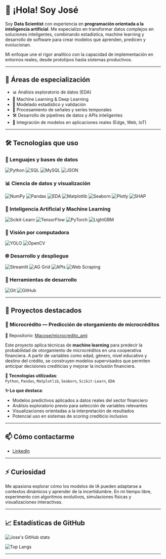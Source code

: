 # 👋 ¡Hola! Soy José

Soy **Data Scientist** con experiencia en **programación orientada a la inteligencia artificial**. Me especializo en transformar datos complejos en soluciones inteligentes, combinando estadística, machine learning y desarrollo de software para crear modelos que aprenden, predicen y evolucionan.

Mi enfoque une el rigor analítico con la capacidad de implementación en entornos reales, desde prototipos hasta sistemas productivos.

---

## 🚀 Áreas de especialización

- 📊 Análisis exploratorio de datos (EDA)  
- 🧠 Machine Learning & Deep Learning  
- 🧪 Modelado estadístico y validación  
- 🧬 Procesamiento de señales y series temporales  
- 🛠️ Desarrollo de pipelines de datos y APIs inteligentes  
- 🧰 Integración de modelos en aplicaciones reales (Edge, Web, IoT)

---

## 🛠️ Tecnologías que uso

### 🐍 Lenguajes y bases de datos
![Python](https://img.shields.io/badge/-Python-black?style=flat-square&logo=python)
![SQL](https://img.shields.io/badge/-SQL-black?style=flat-square&logo=mysql)
![MySQL](https://img.shields.io/badge/-MySQL-black?style=flat-square&logo=mysql)
![JSON](https://img.shields.io/badge/-JSON-black?style=flat-square&logo=json)

### 📊 Ciencia de datos y visualización
![NumPy](https://img.shields.io/badge/-NumPy-black?style=flat-square&logo=numpy)
![Pandas](https://img.shields.io/badge/-Pandas-black?style=flat-square&logo=pandas)
![EDA](https://img.shields.io/badge/-EDA-black?style=flat-square)
![Matplotlib](https://img.shields.io/badge/-Matplotlib-black?style=flat-square&logo=matplotlib)
![Seaborn](https://img.shields.io/badge/-Seaborn-black?style=flat-square)
![Plotly](https://img.shields.io/badge/-Plotly-black?style=flat-square&logo=plotly)
![SHAP](https://img.shields.io/badge/-SHAP-black?style=flat-square)

### 🤖 Inteligencia Artificial y Machine Learning
![Scikit-Learn](https://img.shields.io/badge/-Scikit--Learn-black?style=flat-square&logo=scikit-learn)
![TensorFlow](https://img.shields.io/badge/-TensorFlow-black?style=flat-square&logo=tensorflow)
![PyTorch](https://img.shields.io/badge/-PyTorch-black?style=flat-square&logo=pytorch)
![LightGBM](https://img.shields.io/badge/-LightGBM-black?style=flat-square)

### 🧠 Visión por computadora
![YOLO](https://img.shields.io/badge/-YOLO-black?style=flat-square)
![OpenCV](https://img.shields.io/badge/-OpenCV-black?style=flat-square&logo=opencv)

### 🌐 Desarrollo y despliegue
![Streamlit](https://img.shields.io/badge/-Streamlit-black?style=flat-square&logo=streamlit)
![AG Grid](https://img.shields.io/badge/-AG%20Grid-black?style=flat-square)
![APIs](https://img.shields.io/badge/-APIs-black?style=flat-square)
![Web Scraping](https://img.shields.io/badge/-Web%20Scraping-black?style=flat-square)

### 🔧 Herramientas de desarrollo
![Git](https://img.shields.io/badge/-Git-black?style=flat-square&logo=git)
![GitHub](https://img.shields.io/badge/-GitHub-black?style=flat-square&logo=github)

---

## 📂 Proyectos destacados

### 💸 Microcrédito — Predicción de otorgamiento de microcréditos  
📍 Repositorio: [Macose/microcredito_amj](https://github.com/Macose/microcredito_amj)

Este proyecto aplica técnicas de **machine learning** para predecir la probabilidad de otorgamiento de microcréditos en una cooperativa financiera. A partir de variables como edad, género, nivel educativo y destino del crédito, se construyen modelos supervisados que permiten anticipar decisiones crediticias y mejorar la inclusión financiera.

**🔧 Tecnologías utilizadas**:  
`Python`, `Pandas`, `Matplotlib`, `Seaborn`, `Scikit-Learn`, `EDA`

**✨ Lo que destaca**:  
- Modelos predictivos aplicados a datos reales del sector financiero  
- Análisis exploratorio previo para selección de variables relevantes  
- Visualizaciones orientadas a la interpretación de resultados  
- Potencial uso en sistemas de scoring crediticio inclusivo

---

## 📫 Cómo contactarme

- [LinkedIn](http://www.linkedin.com/in/josé-luis-macías-sánchez-b62224205)

---

## ⚡ Curiosidad

Me apasiona explorar cómo los modelos de IA pueden adaptarse a contextos dinámicos y aprender de la incertidumbre. En mi tiempo libre, experimento con algoritmos evolutivos, simulaciones físicas y visualizaciones interactivas.

---

## 📈 Estadísticas de GitHub

![Jose's GitHub stats](https://github-readme-stats.vercel.app/api?username=Macose&show_icons=true&theme=radical)

![Top Langs](https://github-readme-stats.vercel.app/api/top-langs/?username=Macose&layout=compact&theme=radical)

---
